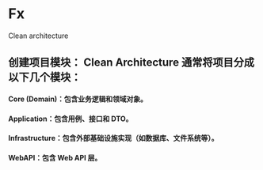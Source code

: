 # Fx
Clean architecture


## 创建项目模块： Clean Architecture 通常将项目分成以下几个模块：

#### Core (Domain)：包含业务逻辑和领域对象。

#### Application：包含用例、接口和 DTO。

#### Infrastructure：包含外部基础设施实现（如数据库、文件系统等）。

#### WebAPI：包含 Web API 层。


